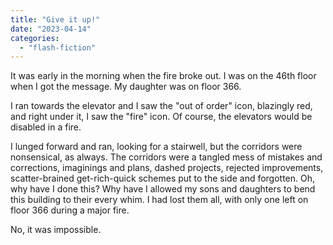 ```yaml
---
title: "Give it up!"
date: "2023-04-14"
categories: 
  - "flash-fiction"
---
```


It was early in the morning when the fire broke out. I was on the 46th floor when I got the message. My daughter was on floor 366.

I ran towards the elevator and I saw the "out of order" icon, blazingly red, and right under it, I saw the "fire" icon. Of course, the elevators would be disabled in a fire.

I lunged forward and ran, looking for a stairwell, but the corridors were nonsensical, as always. The corridors were a tangled mess of mistakes and corrections, imaginings and plans, dashed projects, rejected improvements, scatter-brained get-rich-quick schemes put to the side and forgotten. Oh, why have I done this? Why have I allowed my sons and daughters to bend this building to their every whim. I had lost them all, with only one left on floor 366 during a major fire.

No, it was impossible.
